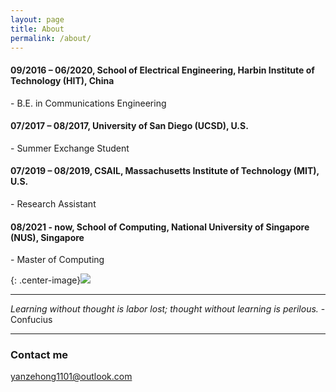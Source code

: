 ```yaml
---
layout: page
title: About
permalink: /about/
---
```


#### 09/2016 – 06/2020, School of Electrical Engineering, Harbin Institute of Technology (HIT), China  
  \- B.E. in Communications Engineering  
#### 07/2017 – 08/2017, University of San Diego (UCSD), U.S.  
  \- Summer Exchange Student  
#### 07/2019 – 08/2019, CSAIL, Massachusetts Institute of Technology (MIT), U.S.  
  \- Research Assistant  
#### 08/2021 - now, School of Computing, National University of Singapore (NUS), Singapore  
  \- Master of Computing  
  


{: .center-image}![]({{site.baseurl}}/images/about-1.png)
  
----
_Learning without thought is labor lost; thought without learning is perilous._  \- Confucius

----


  
  
### Contact me

[yanzehong1101@outlook.com](mailto:yanzehong1101@outlook.com)
